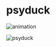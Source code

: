 # psyduck

![animation](https://github.com/user-attachments/assets/674a7fea-8e22-4ca8-8cfe-0a4cb07f6c77)

![psyduck](https://github.com/user-attachments/assets/7427d1a2-b9c4-4157-9b93-5f1a2ca79494)
